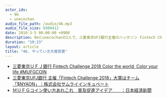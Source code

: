 ```yaml
---
actor_ids:
  - 9m
  - unecochan
audio_file_path: /audio/46.mp3
audio_file_size: 9309412
date: 2018-3-5 00:00:00 +0900
description: 9mとunecochanの2人で、三菱東京UFJ銀行主催のハッカソン Fintech Challenge 2018 にて大賞を獲得した話をしました。
duration: "19:23"
layout: article
title: "46. やっていき大賞受賞"
---
```


- [三菱東京ＵＦＪ銀行 Fintech Challenge 2018 Color the world, Color your life #MUFGCOIN](https://innovation.mufg.jp/fintech2018/)
- [三菱東京UFJ銀行 主催「Fintech Challenge 2018」大賞はチーム「$NYAON」｜株式会社サムライインキュベート](https://prtimes.jp/main/html/rd/p/000000064.000014738.html)
- [ＭＵＦＧコイン使い方あれこれ　普及促進アイデア　　：日本経済新聞](https://www.nikkei.com/article/DGXMZO2768124004032018I00000/)

